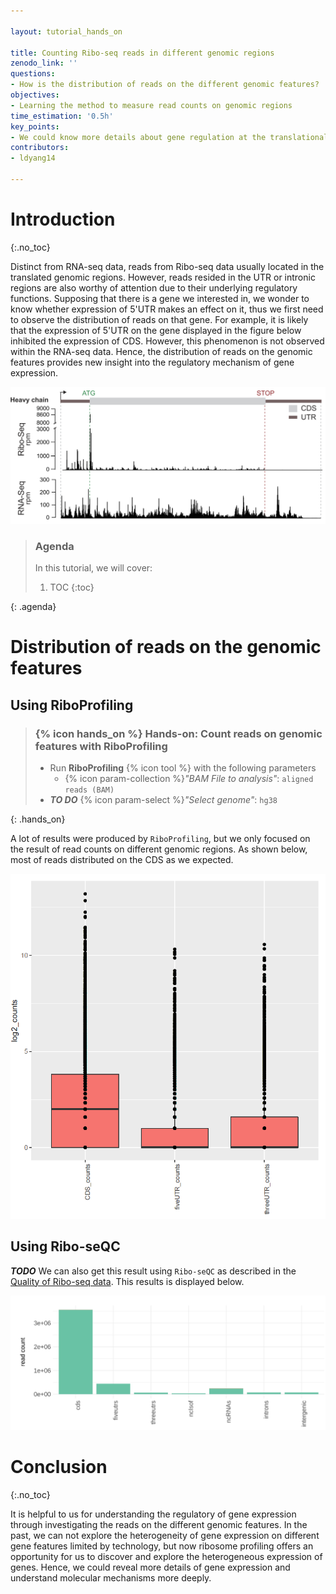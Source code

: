 ```yaml
---

layout: tutorial_hands_on

title: Counting Ribo-seq reads in different genomic regions
zenodo_link: ''
questions:
- How is the distribution of reads on the different genomic features?
objectives:
- Learning the method to measure read counts on genomic regions
time_estimation: '0.5h'
key_points:
- We could know more details about gene regulation at the translational level through investigating the distribution of reads on the genomic features.
contributors:
- ldyang14

---
```



# Introduction
{:.no_toc}

<!-- This is a comment. -->

Distinct from RNA-seq data, reads from Ribo-seq data usually located in the translated genomic regions. However, reads resided in the UTR or intronic regions are also worthy of attention due to their underlying regulatory functions. Supposing that there is a gene we interested in, we wonder to know whether expression of 5'UTR makes an effect on it, thus we first need to observe the distribution of reads on that gene. For example, it is likely that the expression of 5'UTR on the gene displayed in the figure below inhibited the expression of CDS. However, this phenomenon is not observed within the RNA-seq data. Hence, the distribution of reads on the genomic features provides new insight into the regulatory mechanism of gene expression.



![Distribution of reads on the genome](../../images/count-reads-in-different-genomic-regions/reads_on_genome.png "Distribution of reads on the genome (cited from {% cite kallehauge2017ribosome %})")

> ### Agenda
>
> In this tutorial, we will cover:
>
> 1. TOC
> {:toc}
>
{: .agenda}


# Distribution of reads on the genomic features

## Using RiboProfiling

> ### {% icon hands_on %} Hands-on: Count reads on genomic features with RiboProfiling
>
> - Run **RiboProfiling** {% icon tool %} with the following parameters
>   - {% icon param-collection %}*"BAM File to analysis"*: `aligned reads (BAM)`
>  - ***TO DO*** {% icon param-select %}*"Select genome"*: `hg38`
>    
{: .hands_on}

A lot of results were produced by `RiboProfiling`, but we only focused on the result of read counts on different genomic regions. As shown below, most of reads distributed on the CDS as we expected.

<img src="../../images/count-reads-in-different-genomic-regions/reads_in_genomic_regions.png" alt="Distribution of reads in different genomic regions" title="Distribution of reads in different genomic regions" style="zoom: 80%;" />

## Using Ribo-seQC

***TODO*** We can also get this result using `Ribo-seQC` as described in the [Quality of Ribo-seq data](). This results is displayed below. 

![Distribution of reads on the genomic features](../../images/count-reads-in-different-genomic-regions/riboseqc1_counts_in_features.png "Distribution of reads on the different genomic features")

# Conclusion

{:.no_toc}

It is helpful to us for understanding the regulatory of gene expression through investigating the reads on the different genomic features. In the past, we can not explore the heterogeneity of gene expression on different gene features limited by technology, but now ribosome profiling offers an opportunity for us to discover and explore the heterogeneous expression of genes. Hence, we could reveal more details of gene expression and understand molecular mechanisms more deeply.









